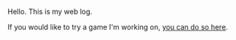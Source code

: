 Hello. This is my web log.

If you would like to try a game I'm working on, [you can do so here](/games).
